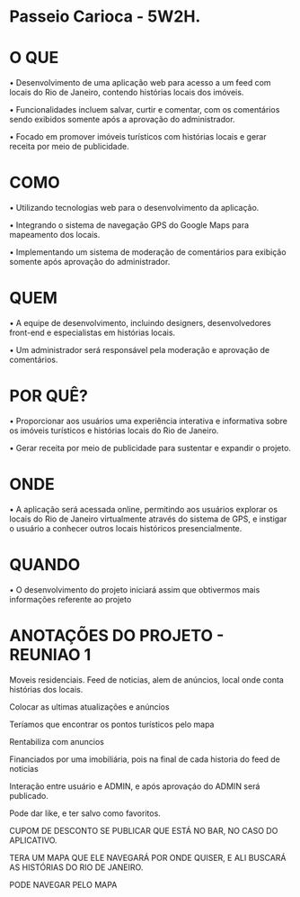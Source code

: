 # Passeio Carioca - 5W2H.

# O QUE


• Desenvolvimento de uma aplicação web para acesso a um feed com locais do Rio de Janeiro, contendo histórias locais dos imóveis. 

• Funcionalidades incluem salvar, curtir e comentar, com os comentários sendo exibidos somente após a aprovação do administrador. 

• Focado em promover imóveis turísticos com histórias locais e gerar receita por meio de publicidade.


# COMO

• Utilizando tecnologias web para o desenvolvimento da aplicação. 

• Integrando o sistema de navegação GPS do Google Maps para mapeamento dos locais. 

• Implementando um sistema de moderação de comentários para exibição somente após aprovação do administrador.

# QUEM

• A equipe de desenvolvimento, incluindo designers, desenvolvedores front-end e especialistas em histórias locais. 

• Um administrador será responsável pela moderação e aprovação de comentários.


# POR QUÊ?

• Proporcionar aos usuários uma experiência interativa e informativa sobre os imóveis turísticos e histórias locais do Rio de Janeiro. 

• Gerar receita por meio de publicidade para sustentar e expandir o projeto.


# ONDE

• A aplicação será acessada online, permitindo aos usuários explorar os locais do Rio de Janeiro virtualmente através do sistema de GPS, e instigar o usuário a conhecer outros locais históricos presencialmente.


# QUANDO

• O desenvolvimento do projeto iniciará assim que obtivermos mais informações referente ao projeto



# ANOTAÇÕES DO PROJETO - REUNIAO 1

Moveis residenciais. Feed de noticias, alem de anúncios, local onde conta histórias dos locais.

Colocar as ultimas atualizações e anúncios 

Teríamos que encontrar os pontos turísticos pelo mapa 

Rentabiliza com anuncios 

Financiados por uma imobiliária, pois na final de cada historia do feed de noticias 

Interação entre usuário e ADMIN, e após aprovaçáo do ADMIN será publicado.

Pode dar like, e ter salvo como favoritos.

CUPOM DE DESCONTO SE PUBLICAR QUE ESTÁ NO BAR, NO CASO DO APLICATIVO.

TERA UM MAPA QUE ELE NAVEGARÁ POR ONDE QUISER, E ALI BUSCARÁ AS HISTÓRIAS DO RIO DE JANEIRO.

PODE NAVEGAR PELO MAPA
